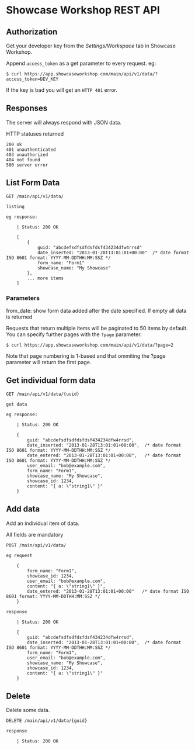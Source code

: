 Showcase Workshop REST API
==========================


## Authorization

Get your developer key from the *Settings/Workspace* tab in Showcase Workshop.

Append `access_token` as a get parameter to every request.  eg:

    $ curl https://app.showcaseworkshop.com/main/api/v1/data/?access_token=DEV_KEY

If the key is bad you will get an `HTTP 401` error.


## Responses

The server will always respond with JSON data.

HTTP statuses returned

    200 ok
    401 unauthenticated
    403 unauthorized
    404 not found
    500 server error


## List Form Data

    GET /main/api/v1/data/

    listing

    eg response:

        | Status: 200 OK

        [
            {
                guid: "abcdefsdfsdfdsfdsf434234dfw4rrsd"
                date_inserted: "2013-01-28T13:01:01+00:00"  /* date format ISO 8601 format: YYYY-MM-DDTHH:MM:SSZ */
                form_name: "Form1"
                showcase_name: "My Showcase"
            },
            ... more items
        ]


### Parameters

from_date: show form data added after the date specified.  If empty all data is returned

Requests that return multiple items will be paginated to 50 items by default. You can specify further pages with
the `?page` parameter.

    $ curl https://app.showcaseworkshop.com/main/api/v1/data/?page=2

Note that page numbering is 1-based and that ommiting the ?page parameter will return the first page.


## Get individual form data

    GET /main/api/v1/data/{uuid}

    get data

    eg response:

        | Status: 200 OK

        {
            guid: "abcdefsdfsdfdsfdsf434234dfw4rrsd",
            date_inserted: "2013-01-28T13:01:01+00:00",  /* date format ISO 8601 format: YYYY-MM-DDTHH:MM:SSZ */
            date_entered: "2013-01-28T13:01:01+00:00",   /* date format ISO 8601 format: YYYY-MM-DDTHH:MM:SSZ */
            user_email: "bob@example.com",
            form_name: "Form1",
            showcase_name: "My Showcase",
            showcase_id: 1234,
            content: "{ a: \"string1\" }"
        }


## Add data

Add an individual item of data.

All fields are mandatory

    POST /main/api/v1/data/

    eg request

        {
            form_name: "Form1",
            showcase_id: 1234,
            user_email: "bob@example.com",
            content: "{ a: \"string1\" }",
            date_entered: "2013-01-28T13:01:01+00:00"   /* date format ISO 8601 format: YYYY-MM-DDTHH:MM:SSZ */
        }

    response

        | Status: 200 OK

        {
            guid: "abcdefsdfsdfdsfdsf434234dfw4rrsd",
            date_inserted: "2013-01-28T13:01:01+00:00",  /* date format ISO 8601 format: YYYY-MM-DDTHH:MM:SSZ */
            form_name: "Form1",
            user_email: "bob@example.com",
            showcase_name: "My Showcase",
            showcase_id: 1234,
            content: "{ a: \"string1\" }"
        }


## Delete

Delete some data.

    DELETE /main/api/v1/data/{guid}

    response

        | Status: 200 OK

